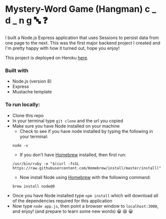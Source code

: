 # Mystery-Word Game (Hangman) c _ d _ n g :abc: :question:

I built a Node.js Express application that uses Sessions to persist data from one page to the next. This was the first major backend project I created and I'm pretty happy with how it turned out, hope you enjoy!

This project is deployed on Heroku [here](https://thawing-thicket-28274.herokuapp.com/login).

### Built with
* Node.js (version 8)
* Express
* Mustache template

### To run locally:
* Clone this repo
* In your terminal type `git clone` and the url you copied
* Make sure you have Node installed on your machine
  * Check to see if you have node installed by typing the following in your terminal:
  ```
  node -v
  ```
  * If you don't have [Homebrew](https://brew.sh/) installed, then first run:
  ```
  /usr/bin/ruby -e "$(curl -fsSL https://raw.githubusercontent.com/Homebrew/install/master/install)"
  ```
  * Now install Node using [Homebrew](https://brew.sh/) with the following command:
  ```
  brew install node@8
  ```
* Once you have Node installed type `npm install` which will download all of the dependencies required for this application
* Now type `node app.js`, then point a browser window to `localhost:3000`, and enjoy! (and prepare to learn some new words) :grinning: :laughing: :grinning:
